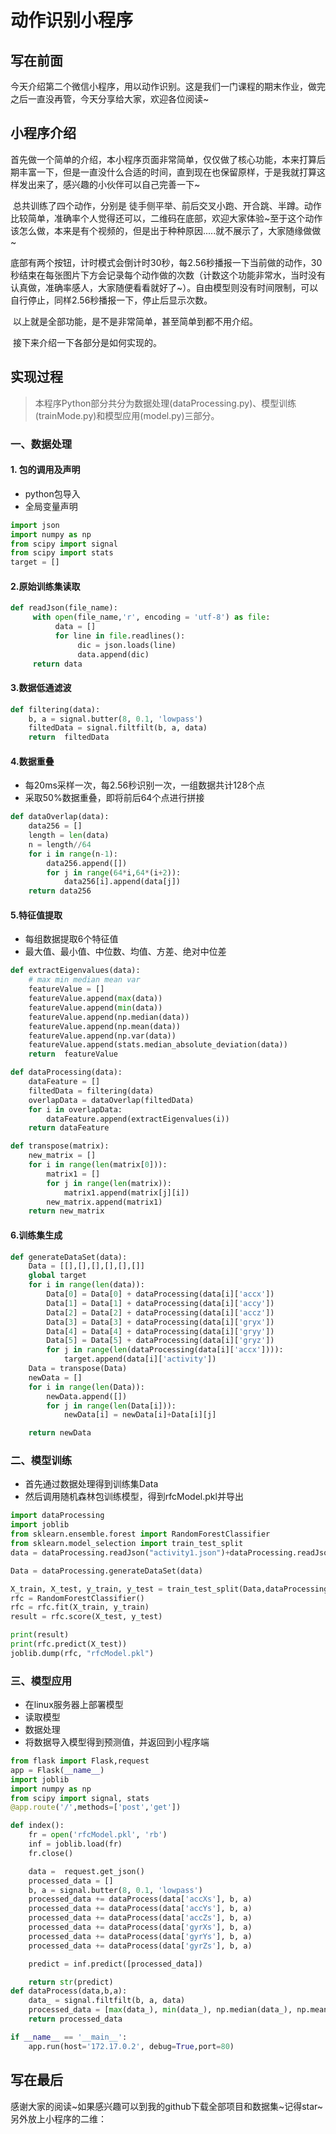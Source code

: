 
# 动作识别小程序   
## 写在前面

​        今天介绍第二个微信小程序，用以动作识别。这是我们一门课程的期末作业，做完之后一直没再管，今天分享给大家，欢迎各位阅读~

## 小程序介绍


​        首先做一个简单的介绍，本小程序页面非常简单，仅仅做了核心功能，本来打算后期丰富一下，但是一直没什么合适的时间，直到现在也保留原样，于是我就打算这样发出来了，感兴趣的小伙伴可以自己完善一下~

​        总共训练了四个动作，分别是 徒手侧平举、前后交叉小跑、开合跳、半蹲。动作比较简单，准确率个人觉得还可以，二维码在底部，欢迎大家体验~至于这个动作该怎么做，本来是有个视频的，但是出于种种原因.....就不展示了，大家随缘做做~

​        底部有两个按钮，计时模式会倒计时30秒，每2.56秒播报一下当前做的动作，30秒结束在每张图片下方会记录每个动作做的次数（计数这个功能非常水，当时没有认真做，准确率感人，大家随便看看就好了~）。自由模型则没有时间限制，可以自行停止，同样2.56秒播报一下，停止后显示次数。

​        以上就是全部功能，是不是非常简单，甚至简单到都不用介绍。

​        接下来介绍一下各部分是如何实现的。

## 实现过程

> 本程序Python部分共分为数据处理(dataProcessing.py)、模型训练(trainMode.py)和模型应用(model.py)三部分。

### 一、数据处理

#### 1. 包的调用及声明

- python包导入
- 全局变量声明


```python
import json
import numpy as np
from scipy import signal
from scipy import stats
target = []
```

#### 2.原始训练集读取


```python
def readJson(file_name):
     with open(file_name,'r', encoding = 'utf-8') as file:
          data = []
          for line in file.readlines():
               dic = json.loads(line)
               data.append(dic)
     return data
```

#### 3.数据低通滤波


```python
def filtering(data):
    b, a = signal.butter(8, 0.1, 'lowpass')
    filtedData = signal.filtfilt(b, a, data)
    return  filtedData
```

#### 4.数据重叠
- 每20ms采样一次，每2.56秒识别一次，一组数据共计128个点
- 采取50%数据重叠，即将前后64个点进行拼接


```python
def dataOverlap(data):
    data256 = []
    length = len(data)
    n = length//64
    for i in range(n-1):
        data256.append([])
        for j in range(64*i,64*(i+2)):
            data256[i].append(data[j])
    return data256
```

#### 5.特征值提取
- 每组数据提取6个特征值
- 最大值、最小值、中位数、均值、方差、绝对中位差


```python
def extractEigenvalues(data):
    # max min median mean var
    featureValue = []
    featureValue.append(max(data))
    featureValue.append(min(data))
    featureValue.append(np.median(data))
    featureValue.append(np.mean(data))
    featureValue.append(np.var(data))
    featureValue.append(stats.median_absolute_deviation(data))
    return  featureValue
```


```python
def dataProcessing(data):
    dataFeature = []
    filtedData = filtering(data)
    overlapData = dataOverlap(filtedData)
    for i in overlapData:
        dataFeature.append(extractEigenvalues(i))
    return dataFeature

def transpose(matrix):
    new_matrix = []
    for i in range(len(matrix[0])):
        matrix1 = []
        for j in range(len(matrix)):
            matrix1.append(matrix[j][i])
        new_matrix.append(matrix1)
    return new_matrix
```

#### 6.训练集生成


```python
def generateDataSet(data):
    Data = [[],[],[],[],[],[]]
    global target
    for i in range(len(data)):
        Data[0] = Data[0] + dataProcessing(data[i]['accx'])
        Data[1] = Data[1] + dataProcessing(data[i]['accy'])
        Data[2] = Data[2] + dataProcessing(data[i]['accz'])
        Data[3] = Data[3] + dataProcessing(data[i]['gryx'])
        Data[4] = Data[4] + dataProcessing(data[i]['gryy'])
        Data[5] = Data[5] + dataProcessing(data[i]['gryz'])
        for j in range(len(dataProcessing(data[i]['accx']))):
            target.append(data[i]['activity'])
    Data = transpose(Data)
    newData = []
    for i in range(len(Data)):
        newData.append([])
        for j in range(len(Data[i])):
            newData[i] = newData[i]+Data[i][j]

    return newData
```

### 二、模型训练
- 首先通过数据处理得到训练集Data
- 然后调用随机森林包训练模型，得到rfcModel.pkl并导出


```python
import dataProcessing
import joblib
from sklearn.ensemble.forest import RandomForestClassifier
from sklearn.model_selection import train_test_split
data = dataProcessing.readJson("activity1.json")+dataProcessing.readJson("activity2.json")+dataProcessing.readJson("activity3.json")+dataProcessing.readJson("activity4.json")

Data = dataProcessing.generateDataSet(data)

X_train, X_test, y_train, y_test = train_test_split(Data,dataProcessing.target, test_size=0.3)
rfc = RandomForestClassifier()
rfc = rfc.fit(X_train, y_train)
result = rfc.score(X_test, y_test)

print(result)
print(rfc.predict(X_test))
joblib.dump(rfc, "rfcModel.pkl")
```

### 三、模型应用
- 在linux服务器上部署模型
- 读取模型
- 数据处理
- 将数据导入模型得到预测值，并返回到小程序端


```python
from flask import Flask,request
app = Flask(__name__)
import joblib
import numpy as np
from scipy import signal, stats
@app.route('/',methods=['post','get'])

def index():
    fr = open('rfcModel.pkl', 'rb')
    inf = joblib.load(fr)
    fr.close()

    data =  request.get_json()
    processed_data = []
    b, a = signal.butter(8, 0.1, 'lowpass')
    processed_data += dataProcess(data['accXs'], b, a)
    processed_data += dataProcess(data['accYs'], b, a)
    processed_data += dataProcess(data['accZs'], b, a)
    processed_data += dataProcess(data['gyrXs'], b, a)
    processed_data += dataProcess(data['gyrYs'], b, a)
    processed_data += dataProcess(data['gyrZs'], b, a)

    predict = inf.predict([processed_data])

    return str(predict)
def dataProcess(data,b,a):
    data_ = signal.filtfilt(b, a, data)
    processed_data = [max(data_), min(data_), np.median(data_), np.mean(data_), np.var(data_),stats.median_absolute_deviation(data_)]
    return processed_data

if __name__ == '__main__':
    app.run(host='172.17.0.2', debug=True,port=80)
```



## 写在最后

​        感谢大家的阅读~如果感兴趣可以到我的github下载全部项目和数据集~记得star~另外放上小程序的二维：
